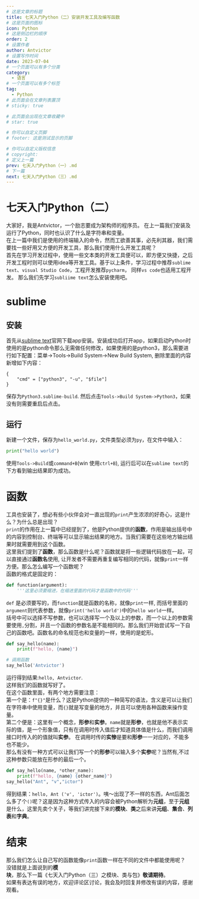 ```yaml
---
# 这是文章的标题
title: 七天入门Python（二）安装开发工具及编写函数
# 这是页面的图标
icon: Python
# 这是侧边栏的顺序
order: 2
# 设置作者
author: Antvictor
# 设置写作时间
date: 2023-07-04
# 一个页面可以有多个分类
category:
  - 语言
# 一个页面可以有多个标签
tag:
  - Python
# 此页面会在文章列表置顶
# sticky: true

# 此页面会出现在文章收藏中
# star: true

# 你可以自定义页脚
# footer: 这是测试显示的页脚

# 你可以自定义版权信息
# copyright: 
# 定义上一篇
prev: 七天入门Python（一）.md
# 下一篇
next: 七天入门Python（三）.md
---
```


# 七天入门Python（二）
大家好，我是Antvictor，一个励志要成为架构师的程序员。
在上一篇我们安装及运行了Python，同时也认识了什么是字符串和变量。<br>
在上一篇中我们是使用的终端输入的命令，然而工欲善其事，必先利其器，我们需要找一些好用又方便的开发工具，那么我们使用什么开发工具呢？<br>
首先在学习开发过程中，使用一些文本类的开发工具便可以，即方便又快捷，之后开发工程时则可以使用idea等开发工具。基于以上条件，学习过程中推荐`sublime text`、`visual Studio Code`，工程开发推荐`pycharm`， 同样`vs code`也适用工程开发。
那么我们先学习`subliime text`怎么安装使用吧。
# sublime
## 安装
首先从[sublime text](https://www.sublimetext.com/)官网下载app安装。安装成功后打开app，如果启动Python时使用的是python命令那么无需做任何修改，如果使用的是python3，那么需要进行如下配置：菜单->Tools->Build System->New Build System, 删除里面的内容新增如下内容：
```text
{
	"cmd" = ["python3", "-u", "$file"]
}
```
保存为`Python3.sublime-build`. 然后点击`Tools->Build System->Python3`，如果没有则需要重启后点击。
## 运行
新建一个文件，保存为`hello_world.py`，文件类型必须为`py`，在文件中输入：
```python
print("hello world")
```
使用`Tools->Build`或`command+B`(win 使用`ctrl+B`), 运行后可以在`sublime text`的下方看到输出结果即为成功。

# 函数
工具也安装了，想必有些小伙伴会对一直出现的`print`产生浓浓的好奇心，这是什么？为什么总是出现？<br>
`print`的作用在上一篇中已经提到了，他是Python提供的**函数**，作用是输出括号中的内容到控制台、终端等可以显示输出结果的地方。当我们需要在这些地方输出结果时就需要用到这个函数。<br>
这里我们提到了**函数**，那么函数是什么呢？函数就是将一些逻辑代码放在一起，可以直接通过**函数名**使用, 让开发者不需要再重复编写相同的代码，就像`print`一样方便。那么怎么编写一个函数呢？<br>
函数的格式是固定的：
```python
def function(argument): 
	'''这里必须要缩进，在缩进里面的代码才是函数中的代码'''
```
`def` 是必须要写的，而`function`就是函数的名称，就像`print`一样, 而括号里面的`argument`则代表参数，就像`print('hello world')`中的`hello world`一样。<br>
括号中可以选择不写参数，也可以选择写一个及以上的参数，而一个以上的参数需要使用`,`分割，并且一个函数的参数名是不能相同的。那么我们开始尝试写一下自己的函数吧。函数名的命名规范也和变量的一样，使用的是蛇形。
```python
def say_hello(name):
	print(f"hello, {name}")

# 调用函数
say_hello('Antvictor')
```
运行得到结果:`hello, Antvictor`.<br>
这样我们的函数就写好了。<br>
在这个函数里面，有两个地方需要注意：<br>
第一个是：`f"{}"`是什么？这是Python提供的一种简写的语法，含义是可以让我们在字符串中使用变量，而`{}`就是写变量的地方，并且可以使用各种函数来操作变量。<br>
第二个便是：这里有一个概念，**形参**和**实参**。`name`就是**形参**，也就是他不表示实际的值，是一个形象值，只有在调用时传入值后才知道具体值是什么，而我们调用接口时传入的的值就叫**实参**。
在调用时传的**实惨**是要和**形参**一一对应的，不能多也不能少。<br>
那么有没有一种方式可以让我们写一个的**形参**可以输入多个**实参**呢？当然有,不过这种参数只能放在形参的最后一个。
```python
def say_hello(name, *other_name):
	print(f"hello, {name} {other_name}")
say_hello("Ant", "v","ictor")
```
得到结果：`hello, Ant ('v', 'ictor')`。咦～出现了不一样的东西，Ant后面怎么多了个`()`呢？这是因为这种方式传入的内容会被Python解析为**元组**，至于**元组**是什么，这里先卖个关子，等我们讲完接下来的**模块**、**类**之后来讲**元组**、**集合**、**列表**和**字典**。
# 结束
那么我们怎么让自己写的函数能像`print`函数一样在不同的文件中都能使用呢？<br>
没错就是上面说到的**模块**，那么下一篇《七天入门Python（三）之模块、类与包》**敬请期待**。<br>
如果有表达有误的地方，欢迎评论区讨论，我会及时回复并修改有误的内容，感谢观看。